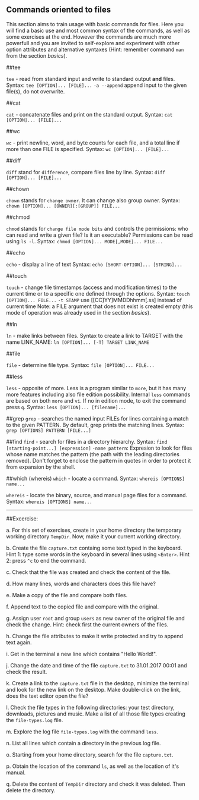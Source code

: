 ## Commands oriented to files

This section aims to train usage with basic commands for files.  Here you will find a basic use and most common syntax of the commands, as well as some exercises at the end.  However the commands are much more powerfull and you are invited to self-explore and experiment with other option attributes and alternative syntaxes (Hint: remember command `man` from the section *basics*).


##tee

`tee` - read from standard input and write to standard output **and** files.
Syntax:
	`tee [OPTION]... [FILE]...`
	`-a	--append`	append input to the given file(s), do not overwrite.

##cat

`cat` - concatenate files and print on the standard output.
Syntax:
	`cat [OPTION]... [FILE]...`

##wc

`wc` - print newline, word, and byte counts for each file, and a total line if
       more than one FILE is specified.
Syntax:
	`wc [OPTION]... [FILE]...`

##diff

`diff` stand for `difference`, compare files line by line.
Syntax:
	`diff [OPTION]... [FILE]...`

##chown

`chown` stands for `change owner`. It can change also group owner.
Syntax:
	`chown [OPTION]... [OWNER][:[GROUP]] FILE...`

##chmod

`chmod` stands for `change file mode bits` and controls the permissions: who can read and write a given file? Is it an executable? Permissions can be read using `ls -l`.
Syntax:
   `chmod [OPTION]... MODE[,MODE]... FILE...`

##echo

`echo` - display a line of text
Syntax:
	`echo [SHORT-OPTION]... [STRING]...`

##touch

`touch` - change file timestamps (access and modification times) to the current time or to a specific one defined through the options.
Syntax:
	`touch [OPTION]... FILE...`
	`-t STAMP`	use [[CC]YY]MMDDhhmm[.ss] instead of current time
Note: a FILE argument that does not exist is created empty (this mode of operation was already used in the section *basics*).

##ln

`ln` - make links between files.
Syntax to create a link to TARGET with the name LINK_NAME:
	`ln [OPTION]... [-T] TARGET LINK_NAME`

##file

`file` - determine file type.
Syntax:
	`file [OPTION]... FILE...`

##less

`less` - opposite of more.
Less is a program similar to `more`, but it has many more features including also file edition possibility. Internal `less` commands are based on both `more` and `vi`.  If no in edition mode, to exit the command press `q`.
Syntax:
	`less [OPTION]... [filename]...`

##grep
`grep` - searches the named input FILEs for lines containing a match to the given PATTERN.  By default, grep prints the matching lines.
Syntax:
	`grep [OPTIONS] PATTERN [FILE...]`

##find
`find` - search for files in a directory hierarchy.
Syntax:
	`find [starting-point...] [expression]`
	`-name pattern`: Expresion to look for files whose name matches the pattern (the  path  with  the  leading directories removed). Don't forget to enclose the pattern in quotes in order to protect it from  expansion  by the shell.

##which (whereis)
`which` - locate a command.
Syntax:
	`whereis [OPTIONS] name...`

`whereis` - locate the binary, source, and manual page files for a command.
Syntax:
	`whereis [OPTIONS] name...`


---

##Excercise:

a. For this set of exercises, create in your home directory the temporary working directory `TempDir`. Now, make it your current working directory.

b. Create the file `capture.txt` containg some text typed in the keyboard.
    Hint 1: type some words in the keyboard in several lines using `<Enter>`.
    Hint 2: press `^c` to end the command.

c. Check that the file was created and check the content of the file.

d. How many lines, words and characters does this file have?

e. Make a copy of the file and compare both files.

f. Append text to the copied file and compare with the original.

g. Assign user `root` and group `users` as new owner of the original file and check the change.
    Hint: check first the current owners of the files.

h. Change the file attributes to make it write protected and try to append text again.

i. Get in the terminal a new line which contains "Hello World!".

j. Change the date and time of the file `capture.txt` to 31.01.2017 00:01 and check the result.

k. Create a link to the `capture.txt` file in the desktop, minimize the terminal and look for the new link on the desktop. Make double-click on the link, does the text editor open the file?

l. Check the file types in the following directories: your test directory, downloads, pictures and music.  Make a list of all those file types creating the `file-types.log` file.

m. Explore the log file `file-types.log` with the command `less`.

n. List all lines which contain a directory in the previous log file.

o. Starting from your home directory, search for the file `capture.txt`.

p. Obtain the location of the command `ls`, as well as the location of it's manual.

q. Delete the content of `TempDir` directory and check it was deleted. Then delete the directory.


